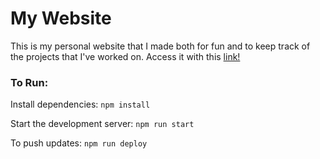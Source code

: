 # My Website

This is my personal website that I made both for fun and to keep track of the projects that I've worked on. Access it with this [link!](https://britneyng.github.io/personal-website/)

### To Run:

Install dependencies: 
`npm install`

Start the development server: 
`npm run start`

To push updates:
`npm run deploy`


